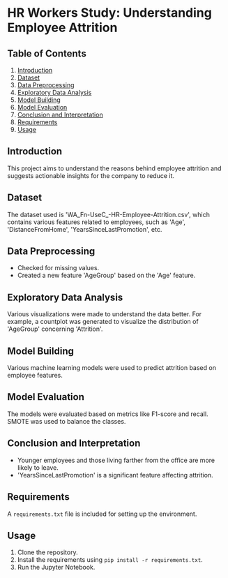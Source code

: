 
# HR Workers Study: Understanding Employee Attrition

## Table of Contents
1. [Introduction](#introduction)
2. [Dataset](#dataset)
3. [Data Preprocessing](#data-preprocessing)
4. [Exploratory Data Analysis](#exploratory-data-analysis)
5. [Model Building](#model-building)
6. [Model Evaluation](#model-evaluation)
7. [Conclusion and Interpretation](#conclusion-and-interpretation)
8. [Requirements](#requirements)
9. [Usage](#usage)

## Introduction
This project aims to understand the reasons behind employee attrition and suggests actionable insights for the company to reduce it.

## Dataset
The dataset used is 'WA_Fn-UseC_-HR-Employee-Attrition.csv', which contains various features related to employees, such as 'Age', 'DistanceFromHome', 'YearsSinceLastPromotion', etc.

## Data Preprocessing
- Checked for missing values.
- Created a new feature 'AgeGroup' based on the 'Age' feature.

## Exploratory Data Analysis
Various visualizations were made to understand the data better. For example, a countplot was generated to visualize the distribution of 'AgeGroup' concerning 'Attrition'.

## Model Building
Various machine learning models were used to predict attrition based on employee features.

## Model Evaluation
The models were evaluated based on metrics like F1-score and recall. SMOTE was used to balance the classes.

## Conclusion and Interpretation
- Younger employees and those living farther from the office are more likely to leave.
- 'YearsSinceLastPromotion' is a significant feature affecting attrition.

## Requirements
A `requirements.txt` file is included for setting up the environment.

## Usage
1. Clone the repository.
2. Install the requirements using `pip install -r requirements.txt`.
3. Run the Jupyter Notebook.

